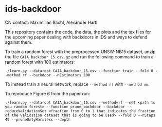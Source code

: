 # ids-backdoor
CN contact: Maximilian Bachl, Alexander Hartl

This repository contains the code, the data, the plots and the tex files for the upcoming paper dealing with backdoors in IDS and ways to defend against them.

To train a random forest with the preprocessed UNSW-NB15 dataset, unzip the file `CAIA_backdoor_15.csv.gz` and run the following command to train a random forest with 100 estimators:

    ./learn.py --dataroot CAIA_backdoor_15.csv --function train --fold 0 --method rf --backdoor --nEstimators 100
    
To instead train a neural network, replace `--method rf` with `--method nn`. 

To reproduce Figure 6 from the paper run:

    ./learn.py --dataroot CAIA_backdoor_15.csv --method=rf --net <path to you random forest> --function prune_backdoor --backdoor --reduceValidationSet <fraction from 0 to 1 that indicates the fraction of the validation dataset that is going to be used> --fold 0 --nSteps 49 --pruneOnlyHarmless --depth
